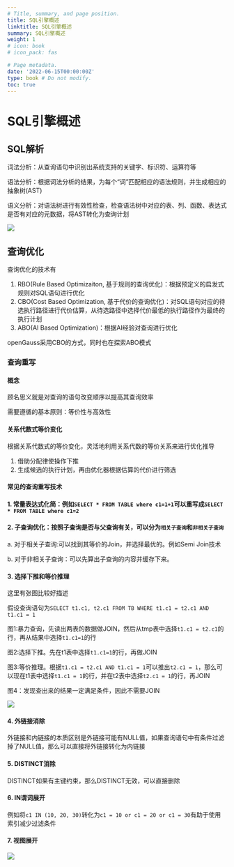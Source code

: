 ```yaml
---
# Title, summary, and page position.
title: SQL引擎概述 
linktitle: SQL引擎概述
summary: SQL引擎概述
weight: 1
# icon: book
# icon_pack: fas

# Page metadata.
date: '2022-06-15T00:00:00Z'
type: book # Do not modify.
toc: true
---
```


# SQL引擎概述

## SQL解析

词法分析：从查询语句中识别出系统支持的关键字、标识符、运算符等

语法分析：根据词法分析的结果，为每个“词”匹配相应的语法规则，并生成相应的抽象树(AST)

语义分析：对语法树进行有效性检查，检查语法树中对应的表、列、函数、表达式是否有对应的元数据，将AST转化为查询计划

![](https://cdn.attack204.com/iShot2022-06-15_12.42.10.png)


## 查询优化

查询优化的技术有

1. RBO(Rule Based Optimizaiton, 基于规则的查询优化)：根据预定义的启发式规则对SQL语句进行优化
2. CBO(Cost Based Optimization, 基于代价的查询优化)：对SQL语句对应的待选执行路径进行代价估算，从待选路径中选择代价最低的执行路径作为最终的执行计划
3. ABO(AI Based Optimization)：根据AI经验对查询进行优化

openGauss采用CBO的方式，同时也在探索ABO模式

### 查询重写

#### 概念

顾名思义就是对查询的语句改变顺序以提高其查询效率

需要遵循的基本原则：等价性与高效性

#### 关系代数式等价变化

根据关系代数式的等价变化，灵活地利用关系代数的等价关系来进行优化推导

1. 借助分配律使操作下推
2. 生成候选的执行计划，再由优化器根据估算的代价进行筛选

#### 常见的查询重写技术

#### 1. 常量表达式化简：例如`SELECT * FROM TABLE where c1=1+1`可以重写成`SELECT * FROM TABLE where c1=2`

#### 2. 子查询优化：按照子查询是否与父查询有关，可以分为`相关子查询`和`非相关子查询`

a. 对于相关子查询:可以找到其等价的Join，并选择最优的。例如Semi Join技术

b. 对于非相关子查询：可以先算出子查询的内容并缓存下来。

#### 3. 选择下推和等价推理

这里有张图比较好描述

假设查询语句为`SELECT t1.c1, t2.c1 FROM TB WHERE t1.c1 = t2.c1 AND t1.c1 = 1`

图1:暴力查询，先读出两表的数据做JOIN，然后从tmp表中选择`t1.c1 = t2.c1`的行，再从结果中选择`t1.c1=1`的行

图2:选择下推。先在t1表中选择`t1.c1=1`的行，再做JOIN

图3:等价推理。根据`t1.c1 = t2.c1 AND t1.c1 = 1`可以推出`t2.c1 = 1`，那么可以现在t1表中选择`t1.c1 = 1`的行，并在t2表中选择`t2.c1 = 1`的行，再JOIN

图4：发现查出来的结果一定满足条件，因此不需要JOIN


![](https://cdn.attack204.com/20220615194344.png)

#### 4. 外链接消除

外链接和内链接的本质区别是外链接可能有NULL值，如果查询语句中有条件过滤掉了NULL值，那么可以直接将外链接转化为内链接

#### 5. DISTINCT消除

DISTINCT如果有主键约束，那么DISTINCT无效，可以直接删除

#### 6. IN谓词展开

例如将`c1 IN (10, 20, 30)`转化为`c1 = 10 or c1 = 20 or c1 = 30`有助于使用索引减少过滤条件

#### 7. 视图展开

![](https://cdn.attack204.com/20220615214420.png)